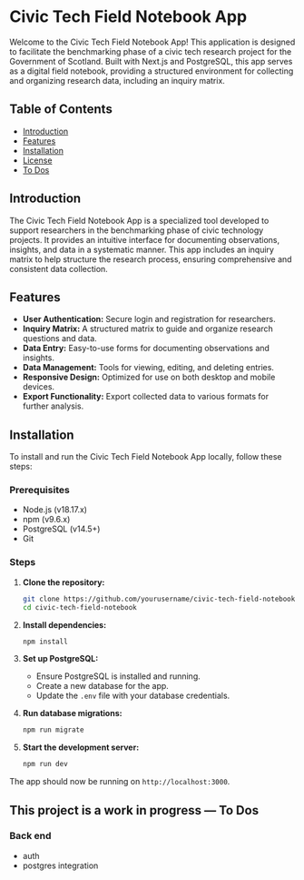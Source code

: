 # Civic Tech Field Notebook App

Welcome to the Civic Tech Field Notebook App! This application is designed to facilitate the benchmarking phase of a civic tech research project for the Government of Scotland. Built with Next.js and PostgreSQL, this app serves as a digital field notebook, providing a structured environment for collecting and organizing research data, including an inquiry matrix.

## Table of Contents

- [Introduction](#introduction)
- [Features](#features)
- [Installation](#installation)
- [License](#license)
- [To Dos](#to-dos)

## Introduction

The Civic Tech Field Notebook App is a specialized tool developed to support researchers in the benchmarking phase of civic technology projects. It provides an intuitive interface for documenting observations, insights, and data in a systematic manner. This app includes an inquiry matrix to help structure the research process, ensuring comprehensive and consistent data collection.

## Features

- **User Authentication:** Secure login and registration for researchers.
- **Inquiry Matrix:** A structured matrix to guide and organize research questions and data.
- **Data Entry:** Easy-to-use forms for documenting observations and insights.
- **Data Management:** Tools for viewing, editing, and deleting entries.
- **Responsive Design:** Optimized for use on both desktop and mobile devices.
- **Export Functionality:** Export collected data to various formats for further analysis.

## Installation

To install and run the Civic Tech Field Notebook App locally, follow these steps:

### Prerequisites

- Node.js (v18.17.x)
- npm (v9.6.x)
- PostgreSQL (v14.5+)
- Git

### Steps

1. **Clone the repository:**

   ```bash
   git clone https://github.com/yourusername/civic-tech-field-notebook.git
   cd civic-tech-field-notebook
   ```

2. **Install dependencies:**

   ```bash
   npm install
   ```

3. **Set up PostgreSQL:**

   - Ensure PostgreSQL is installed and running.
   - Create a new database for the app.
   - Update the `.env` file with your database credentials.

4. **Run database migrations:**

   ```bash
   npm run migrate
   ```

5. **Start the development server:**
   ```bash
   npm run dev
   ```

The app should now be running on `http://localhost:3000`.

## This project is a work in progress — To Dos

### Back end

- auth
- postgres integration
